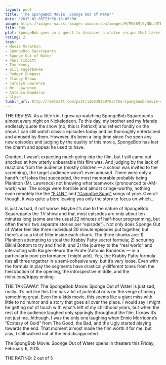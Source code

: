 ```yaml
---
layout: post
title: 'The SpongeBob Movie: Sponge Out of Water'
date: '2015-02-03T23:06:18-05:00'
image: https://images-na.ssl-images-amazon.com/images/M/MV5BMjYyNDczNTE0MF5BMl5BanBnXkFtZTgwNjkzNDYxMzE@._V1_UX182_CR0,0,182,268_AL_.jpg
film: 500
plot: SpongeBob goes on a quest to discover a stolen recipe that takes him to our dimension, our world, where he tangles with a pirate.
rating: 2
tags:
- Movie Marathon
- SpongeBob Squarepants
- Sponge Out of Water
- Paul Tibbitt
- Tom Kenny
- Bill Fagerbakke
- Rodger Bumpass
- Clancy Brown
- Carolyn Lawrence
- Mr. Lawrence
- Antonio Banderas
- Slash
tumblr_url: http://reelmatt.com/post/110039369783/the-spongebob-movie-sponge-out-of-water
---
```


THE REVIEW: As a little kid, I grew up watching SpongeBob Squarepants almost every night on Nickelodeon. To this day, my brother and my friends endlessly quote the show (no, this is Patrick!) and reflect fondly on the show. I can still watch classic episodes today and be thoroughly entertained and amused by them. However, it’s been a long time since I’ve seen any new episodes and judging by the quality of this movie, SpongeBob has lost the charm and appeal he used to have.

Granted, I wasn’t expecting much going into the film, but I still came out shocked at how utterly unbearable this film was. And judging by the lack of reactions from the audience (mostly children — a school was invited to the screening), the target audience wasn’t even amused. There were only a handful of jokes that succeeded, the most memorable probably being Plankton (Mr. Lawrence) not knowing what teamwork (pronounced te-AM-work) was. The songs were horrible and almost cringe-worthy, nothing even remotely like the [“F.U.N.”][1] and [“Campfire Song”][2] songs of yore. Overall though, it was quite a bore leaving you only the story to focus on which…

Is just as bad, if not worse. Maybe it’s due to the nature of SpongeBob Squarepants the TV show and that most episodes are only about ten minutes long (some are the usual 22 minutes of half-hour programming, but often there’s two separate stories per “episode”). Not only does Sponge Out of Water feel like three individual 30 minute episodes put together, but there’s also a lot of filler inside each chunk. The three chunks are: 1) Plankton attempting to steal the Krabby Patty secret formula; 2) scouring Bikini Bottom to try and find it; and 3) the journey to the “real world” and interacting with Burger-Beard the Pirate (Antonio Banderas — in a particularly poor performance I might add). Yes, the Krabby Patty formula ties all three together in a semi-cohesive way, but it’s very loose. Even with the formula in play the segments have drastically different tones from the heist/action of the opening, the introspective middle, and the ridiculous/trippy ending.

THE TAKEAWAY: The SpongeBob Movie: Sponge Out of Water is just sad, really. It’s not like this film has a lot of potential or is on the verge of being something great. Even for a kids movie, this seems like a giant miss with little to no humor and a story that goes all over the place. I would say I might be getting out of touch with what’s left of my childhood years, but when the rest of the audience laughed only sparingly throughout the film, I know it’s not just me. Although, I was the only one laughing when Ennio Morricone’s “Ecstasy of Gold” from The Good, the Bad, and the Ugly started playing towards the end. That moment almost made the film worth it for me, but alas, I still walked out at the end disappointed.

The SpongBob Movie: Sponge Out of Water opens in theaters this Friday, February 6, 2015.

THE RATING: 2 out of 5

[1]: https://www.youtube.com/watch?v=KqhfLTsEeZg
[2]: https://www.youtube.com/watch?v=sTbc2NeErnU